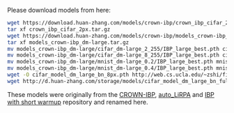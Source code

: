 Please download models from here:

```bash
wget https://download.huan-zhang.com/models/crown-ibp/crown_ibp_cifar_2px.tar.gz
tar xf crown_ibp_cifar_2px.tar.gz
wget https://download.huan-zhang.com/models/crown-ibp/models_crown-ibp_dm-large.tar.gz
tar xf models_crown-ibp_dm-large.tar.gz
mv models_crown-ibp_dm-large/cifar_dm-large_2_255/IBP_large_best.pth cifar_model_dm_large_2px.pth
mv models_crown-ibp_dm-large/cifar_dm-large_8_255/IBP_large_best.pth cifar_model_dm_large_8px.pth
mv models_crown-ibp_dm-large/mnist_dm-large_0.2/IBP_large_best.pth mnist_model_dm_large_0.2.pth
mv models_crown-ibp_dm-large/mnist_dm-large_0.4/IBP_large_best.pth mnist_model_dm_large_0.4.pth
wget -O cifar_model_dm_large_bn_8px.pth http://web.cs.ucla.edu/~zshi/files/auto_LiRPA/cifar/cnn_7layer_bn_cifar
wget http://d.huan-zhang.com/storage/models/cifar_model_dm_large_bn_full_8px.pth
```

These models were originally from the
[CROWN-IBP](https://github.com/huanzhang12/CROWN-IBP),
[auto\_LiRPA](https://github.com/Verified-Intelligence/auto_LiRPA) and [IBP with short
warmup](https://github.com/shizhouxing/Fast-Certified-Robust-Training)
repository and renamed here.
